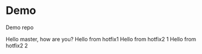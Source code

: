 # Demo
Demo repo



Hello master, how are you?
Hello from hotfix1
Hello from hotfix2 1
Hello from hotfix2 2
